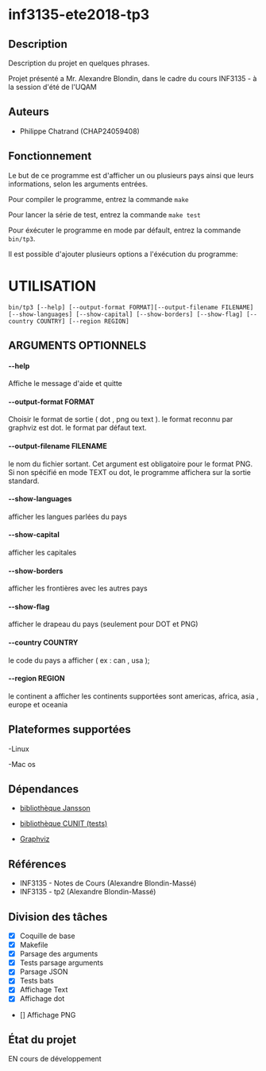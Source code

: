 # inf3135-ete2018-tp3


## Description

Description du projet en quelques phrases.

Projet présenté a Mr. Alexandre Blondin, dans le cadre du cours INF3135 - à la session
d'été de l'UQAM

## Auteurs

- Philippe Chatrand (CHAP24059408)



## Fonctionnement

Le but de ce programme est d'afficher un ou plusieurs pays ainsi que leurs informations, selon les arguments entrées.

Pour compiler le programme, entrez la commande `make`

Pour lancer la série de test, entrez la commande `make test`

Pour éxécuter le programme en mode par défault, entrez la commande `bin/tp3`.

Il est possible d'ajouter plusieurs options a l'éxécution du programme:

# UTILISATION

  `bin/tp3 [--help] [--output-format FORMAT][--output-filename FILENAME] [--show-languages] [--show-capital] [--show-borders] [--show-flag] [--country COUNTRY] [--region REGION]`

## ARGUMENTS OPTIONNELS

####  --help                 

Affiche le message d'aide et quitte 

#### --output-format FORMAT    

Choisir le format de sortie ( dot , png ou text ). le format reconnu par graphviz est dot. le format par défaut text.
                             
#### --output-filename FILENAME 

le nom du fichier sortant. Cet argument est obligatoire
 pour le format PNG. Si non spécifié en mode TEXT ou dot,
 le programme affichera sur la sortie standard.
  							 
#### --show-languages     
  
  afficher les langues parlées du pays
  
#### --show-capital                 

afficher les capitales
  
#### --show-borders            

afficher les frontières avec les autres pays
  
#### --show-flag                

afficher le drapeau du pays (seulement pour DOT et PNG)
                             
#### --country COUNTRY         

le code du pays a afficher ( ex : can , usa );
  
#### --region REGION           

le continent a afficher les continents supportées sont 
americas, africa, asia , europe et oceania




## Plateformes supportées

-Linux

-Mac os


## Dépendances

- [bibliothèque Jansson](http://www.digip.org/jansson/)

- [bibliothèque CUNIT (tests)](http://cunit.sourceforge.net/)

- [Graphviz](https://graphviz.gitlab.io/)


## Références

- INF3135 - Notes de Cours (Alexandre Blondin-Massé)
- INF3135 - tp2 (Alexandre Blondin-Massé)

## Division des tâches


- [x] Coquille de base 
- [x] Makefile
- [x] Parsage des arguments 
- [x] Tests parsage arguments 
- [x] Parsage JSON 
- [x] Tests bats 
- [x] Affichage Text
- [x] Affichage dot
- [] Affichage PNG


 

## État du projet

EN cours de développement



